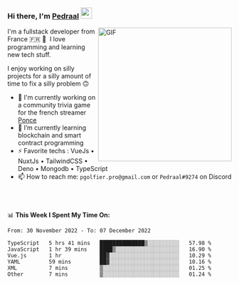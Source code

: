 ### Hi there, I'm <a href="https://pedraal.dev" target="_blank">Pedraal</a> <img src="https://media.giphy.com/media/hvRJCLFzcasrR4ia7z/giphy.gif" width="25px">
<img align="right" alt="GIF" src="https://pedraal.dev/avatar.png" width="300" height="300" />

I'm a fullstack developer from France 🇫🇷 🥖 &nbsp;I love programming and learning new
tech stuff.

I enjoy working on silly projects for a silly amount of time to fix a silly problem 🙃

- 🔭  I'm currently working on a community trivia game for the french streamer <a href="https://twitch.tv/ponce" target="_blank">Ponce</a>
- 🌱 I’m currently learning blockchain and smart contract programming
- ⚡ Favorite techs : VueJs &bull; NuxtJs &bull; TailwindCSS &bull; Deno &bull; Mongodb &bull; TypeScript
- 📫 How to reach me: `pgolfier.pro@gmail.com` or `Pedraal#9274` on Discord

<br>
<br>

📊 **This Week I Spent My Time On:**
<!--START_SECTION:waka-->

```text
From: 30 November 2022 - To: 07 December 2022

TypeScript   5 hrs 41 mins   ██████████████▒░░░░░░░░░░   57.98 %
JavaScript   1 hr 39 mins    ████▒░░░░░░░░░░░░░░░░░░░░   16.90 %
Vue.js       1 hr            ██▓░░░░░░░░░░░░░░░░░░░░░░   10.29 %
YAML         59 mins         ██▓░░░░░░░░░░░░░░░░░░░░░░   10.16 %
XML          7 mins          ▒░░░░░░░░░░░░░░░░░░░░░░░░   01.25 %
Other        7 mins          ▒░░░░░░░░░░░░░░░░░░░░░░░░   01.24 %
```

<!--END_SECTION:waka-->
